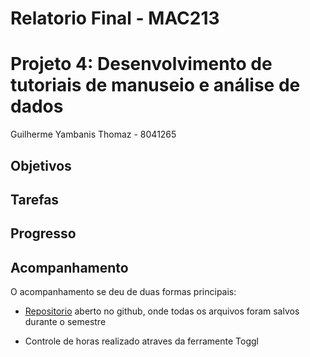 # Relatorio Final - MAC213
# Projeto 4: Desenvolvimento de tutoriais de manuseio e análise de dados
Guilherme Yambanis Thomaz - 8041265

## Objetivos

## Tarefas

## Progresso

## Acompanhamento

O acompanhamento se deu de duas formas principais:

* [Repositorio](https://github.com/yambanis/MAC213) aberto no github, onde todas os arquivos foram salvos durante o semestre

* Controle de horas realizado atraves da ferramente Toggl